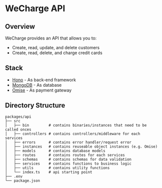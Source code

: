 # WeCharge API

## Overview

WeCharge provides an API that allows you to:

- Create, read, update, and delete customers
- Create, read, delete, and charge credit cards

## Stack

- [Hono](https://github.com/honojs/hono) - As back-end framework
- [MongoDB](https://www.mongodb.com) - As database
- [Omise](https://www.opn.ooo/th-en) - As payment gateway

## Directory Structure

```
packages/api
├── src
│   ├── bin         # contains binaries/instances that need to be called onces
│   ├── controllers # contains controllers/middleware for each services
│   ├── errors      # contains error handler/request error
│   ├── instances   # contains reuseable object instances (e.g. Omise)
│   ├── models      # contains database models
│   ├── routes      # contains routes for each services
│   ├── schemas     # contains schemas for data validation
│   ├── services    # contains functions to business logic
│   ├── utils       # contains utility functions
│   └── index.ts    # api starting point
├── .env
└── package.json
```
